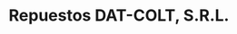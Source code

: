 ---
title: "Repuestos DAT-COLT, S.R.L."
url: /santo-domingo/repuestos-dat-colt-s-r-l/
shop: Autoteile
---